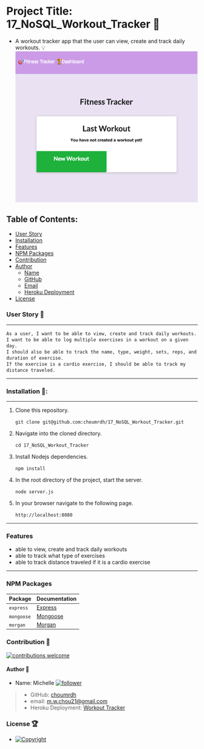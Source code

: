 # Project Title: 17_NoSQL_Workout_Tracker :raised_hands:
  - A workout tracker app that the user can view, create and track daily workouts. :bulb: 
  ![WorkoutTracker](/public/image/ScreenShot_WorkoutTracker.png)

  ## Table of Contents:
  - [User Story](#user-story-speech_balloon)
  - [Installation](#installation-floppy_disk)
  - [Features](#Features)
  - [NPM Packages](#npm-packages)
  - [Contribution](#contribution-handshake)
  - [Author](#author-bust_in_silhouette)
    - [Name](#author-bust_in_silhouette)
    - [GitHub](#author-bust_in_silhouette)
    - [Email](#author-bust_in_silhouette)
    - [Heroku Deployment](#author-bust_in_silhouette)
  - [License](#license-trophy)
  
  ### User Story :speech_balloon:
  ---
  ```
  As a user, I want to be able to view, create and track daily workouts. 
  I want to be able to log multiple exercises in a workout on a given day. 
  I should also be able to track the name, type, weight, sets, reps, and duration of exercise. 
  If the exercise is a cardio exercise, I should be able to track my distance traveled.
  ```
  ---
  ###  Installation :floppy_disk::
  ---
1. Clone this repository.
    ```
    git clone git@github.com:choumrdh/17_NoSQL_Workout_Tracker.git
    ```
1. Navigate into the cloned directory.
    ```
    cd 17_NoSQL_Workout_Tracker
    ```
1. Install Nodejs dependencies.
    ```
    npm install
    ```
1. In the root directory of the project, start the server.
    ```
    node server.js
    ```
1. In your browser navigate to the following page.
    ```
    http://localhost:8080
    ```
---
  ### Features
  - able to view, create and track daily workouts
  - able to track what type of exercises
  - able to track distance traveled if it is a cardio exercise
--- 
 ### NPM Packages
| Package | Documentation |
| ----------- | ----------- |
| `express` | [Express](https://www.npmjs.com/package/express) |
| `mongoose` | [Mongoose](https://www.npmjs.com/package/mongoose) |
| `morgan` | [Morgan](https://www.npmjs.com/package/morgan) |

 ### Contribution :handshake: 
 
 [![contributions welcome](https://img.shields.io/badge/contributions-welcome-brightgreen.svg?style=flat)](https://github.com/choumrdh/17_NoSQL_Workout_Tracker/issues)
  
  #### 	Author :bust_in_silhouette:
   - Name: Michelle [![follower](https://img.shields.io/github/followers/choumrdh?label=follower&style=social)](https://github.com/choumrdh?tab=followers)
  
  > - GitHub: [choumrdh](https://github.com/choumrdh)
  > - email: m.w.chou21@gmail.com
  > - Heroku Deployment: [Workout Tracker](https://nosql17-workout-tracker.herokuapp.com)
  
 ### License :trophy:
   - [![Copyright](https://img.shields.io/badge/Copyright-Michelle-blue)](https://github.com/choumrdh)
  
